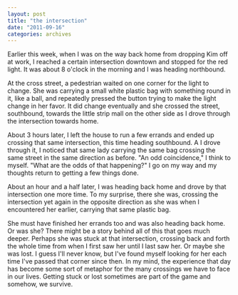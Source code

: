 ```yaml
---
layout: post
title: "the intersection"
date: "2011-09-16"
categories: archives
---
```

Earlier this week, when I was on the way back home from dropping Kim off at work, I reached a certain intersection downtown and stopped for the red light. It was about 8 o'clock in the morning and I was heading northbound.

At the cross street, a pedestrian waited on one corner for the light to change. She was carrying a small white plastic bag with something round in it, like a ball, and repeatedly pressed the button trying to make the light change in her favor. It did change eventually and she crossed the street, southbound, towards the little strip mall on the other side as I drove through the intersection towards home.

About 3 hours later, I left the house to run a few errands and ended up crossing that same intersection, this time heading southbound. A I drove through it, I noticed that same lady carrying the same bag crossing the same street in the same direction as before. "An odd coincidence," I think to myself. "What are the odds of that happening?" I go on my way and my thoughts return to getting a few things done.

About an hour and a half later, I was heading back home and drove by that intersection one more time. To my surprise, there she was, crossing the intersection yet again in the opposite direction as she was when I encountered her earlier, carrying that same plastic bag.

She must have finished her errands too and was also heading back home. Or was she? There might be a story behind all of this that goes much deeper. Perhaps she was stuck at that intersection, crossing back and forth the whole time from when I first saw her until I last saw her. Or maybe she was lost. I guess I'll never know, but I've found myself looking for her each time I've passed that corner since then. In my mind, the experience that day has become some sort of metaphor for the many crossings we have to face in our lives. Getting stuck or lost sometimes are part of the game and somehow, we survive.
